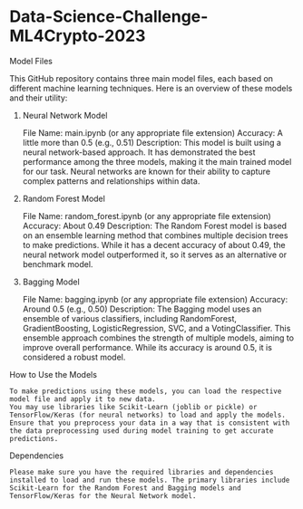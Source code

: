 # Data-Science-Challenge-ML4Crypto-2023
Model Files

This GitHub repository contains three main model files, each based on different machine learning techniques. Here is an overview of these models and their utility:
1. Neural Network Model

    File Name: main.ipynb (or any appropriate file extension)
    Accuracy: A little more than 0.5 (e.g., 0.51)
    Description: This model is built using a neural network-based approach. It has demonstrated the best performance among the three models, making it the main trained model for our task. Neural networks are known for their ability to capture complex patterns and relationships within data.

2. Random Forest Model

    File Name: random_forest.ipynb (or any appropriate file extension)
    Accuracy: About 0.49
    Description: The Random Forest model is based on an ensemble learning method that combines multiple decision trees to make predictions. While it has a decent accuracy of about 0.49, the neural network model outperformed it, so it serves as an alternative or benchmark model.

3. Bagging Model

    File Name: bagging.ipynb (or any appropriate file extension)
    Accuracy: Around 0.5 (e.g., 0.50)
    Description: The Bagging model uses an ensemble of various classifiers, including RandomForest, GradientBoosting, LogisticRegression, SVC, and a VotingClassifier. This ensemble approach combines the strength of multiple models, aiming to improve overall performance. While its accuracy is around 0.5, it is considered a robust model.

How to Use the Models

    To make predictions using these models, you can load the respective model file and apply it to new data.
    You may use libraries like Scikit-Learn (joblib or pickle) or TensorFlow/Keras (for neural networks) to load and apply the models.
    Ensure that you preprocess your data in a way that is consistent with the data preprocessing used during model training to get accurate predictions.

Dependencies

    Please make sure you have the required libraries and dependencies installed to load and run these models. The primary libraries include Scikit-Learn for the Random Forest and Bagging models and TensorFlow/Keras for the Neural Network model.
